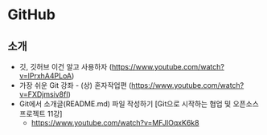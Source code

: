# GitHub

## 소개
* 깃, 깃허브 이건 알고 사용하자 (https://www.youtube.com/watch?v=lPrxhA4PLoA)
* 가장 쉬운 Git 강좌 - (상) 혼자작업편 (https://www.youtube.com/watch?v=FXDjmsiv8fI)
* Git에서 소개글(README.md) 파일 작성하기 [Git으로 시작하는 협업 및 오픈소스 프로젝트 11강]
  - https://www.youtube.com/watch?v=MFJIOqxK6k8

